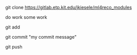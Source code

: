 


git clone https://gitlab.etp.kit.edu/jkiesele/ml4reco_modules

do work some work

git add <my new or changed files>

git commit "my commit message"

git push

